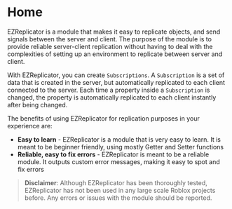# Home

EZReplicator is a module that makes it easy to replicate objects, and send
signals between the server and client. The purpose of the module is to
provide reliable server-client replication without having to deal with the 
complexities of setting up an environment to replicate between server and client.

With EZReplicator, you can create `Subscriptions`. A `Subscription` is a set of data
that is created in the server, but automatically replicated to each client connected
to the server. Each time a property inside a `Subscription` is changed, the property is
automatically replicated to each client instantly after being changed.

The benefits of using EZReplicator for replication purposes in your experience are:

- **Easy to learn** - EZReplicator is a module that is very easy to learn. It is meant to be beginner friendly, using mostly Getter and Setter functions
- **Reliable, easy to fix errors** - EZReplicator is meant to be a reliable module. It outputs custom error messages, making it easy to spot and fix errors

> **Disclaimer**: Although EZReplicator has been thoroughly tested, EZReplicator has not been used in any large scale Roblox projects before. Any errors or issues with the module should be reported.